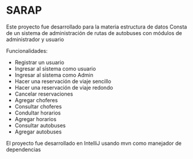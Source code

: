 # SARAP
Este proyecto fue desarrollado para la materia estructura de datos
Consta de un sistema de administración de rutas de autobuses con módulos de administrador y usuario

Funcionalidades:
- Registrar un usuario
- Ingresar al sistema como usuario
- Ingresar al sistema como Admin
- Hacer una reservación de viaje sencillo
- Hacer una reservación de viaje redondo
- Cancelar reservaciones
- Agregar choferes
- Consultar choferes
- Condultar horarios
- Agregar horarios
- Consultar autobuses
- Agregar autobuses

El proyecto fue desarrollado en IntelliJ usando mvn como manejador de dependencias
